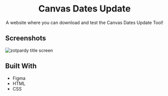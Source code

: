 <h1 align="center">Canvas Dates Update</h1>

<p align="center">A website where you can download and test the Canvas Dates Update Tool! </p>

## Screenshots


![zotpardy title screen](https://user-images.githubusercontent.com/91798447/206326722-86ab1d3c-2495-4f8b-8eae-1434b119a838.png)

## Built With

- Figma
- HTML
- CSS

